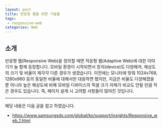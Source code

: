 ```yaml
---
layout: post
title: 반응형 웹을 위한 기술들 
tags:
 - responsive-web
categories: Web
---
```


## 소개

반응형 웹(Responsive Web)을 정의할 때면 적응형 웹(Adaptive Web)에 대한 이야기가 늘 함께 등장합니다.
모바일 환경이 시작되면서 장치(device)도 다양해져, 해상도의 크기 및 비율이 제각각 다른 경우가 생겼습니다. 이전에는 모니터에 맞춰 1024x768, 1280x960 등의 동일한 비율에 대해서만 대응하면 됐지만, 지금은 비율도 다양해졌을 뿐 아니라 높은 해상도에 비해 모바일 디바이스의 픽셀 크기 자체가 비교도 안될 만큼 작은 경우도 있습니다. 즉, 페이지 설계 시 고려할 사항들이 많아진 것입니다.

----
해당 내용은 다음 글을 참고 하였습니다.
- https://www.samsungsds.com/global/ko/support/insights/Responsive_web_1.html